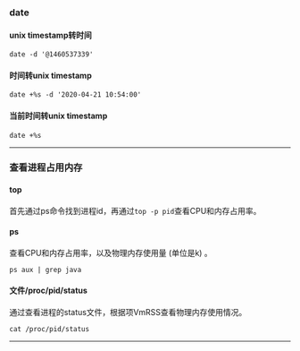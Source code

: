 
### date
#### unix timestamp转时间
```
date -d '@1460537339'
```
#### 时间转unix timestamp
```
date +%s -d '2020-04-21 10:54:00'
```
#### 当前时间转unix timestamp
```
date +%s
```

***

### 查看进程占用内存
#### top
首先通过ps命令找到进程id，再通过`top -p pid`查看CPU和内存占用率。
#### ps
查看CPU和内存占用率，以及物理内存使用量 (单位是k) 。
```
ps aux | grep java
```
####  文件/proc/pid/status
通过查看进程的status文件，根据项VmRSS查看物理内存使用情况。
```
cat /proc/pid/status
```

***
